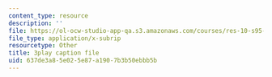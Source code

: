 ```yaml
---
content_type: resource
description: ''
file: https://ol-ocw-studio-app-qa.s3.amazonaws.com/courses/res-10-s95-physics-of-covid-19-transmission-fall-2020/637de3a85e025e87a1907b3b50ebbb5b_7io-8_I6ZXA.vtt
file_type: application/x-subrip
resourcetype: Other
title: 3play caption file
uid: 637de3a8-5e02-5e87-a190-7b3b50ebbb5b
---
```

